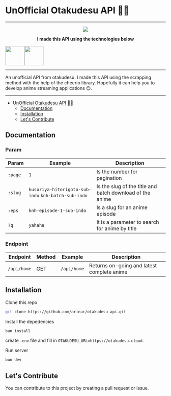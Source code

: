 # UnOfficial Otakudesu API 👀🔥
---
<p align="center">
<img src="https://otakudesu.cloud/wp-content/uploads/2019/08/otakudesu.png" align="center" />
</p>
<p align="center">
 <b>I made this API using the technologies below</b>
</p>
<p align="center">
<div style="display: flex;" align="center">
<a href="https://hono.dev/?kawaii=true"><img src="https://hono.dev/images/logo-small.png" width="60px" /></a>
<a href="https://cheerio.js.org/"><img src="https://cheerio.js.org/img/orange-c.svg" width="60px" /></a>
</div>
</p>

---

An unofficial API from otakudesu. I made this API using the scrapping method with the help of the cheerio library. Hopefully it can help you to develop anime streaming applications 😉.

---

- [UnOfficial Otakudesu API 👀🔥](#unffficial-otakudesu-api-)
  - [Documentation](#documentation)
  - [Installation](#installation)
  - [Let's Contribute](#lets-contribute)


## Documentation

### Param
| Param | Example | Description |
|-------|-------|-------|
| `:page` | `1` | Is the number for pagination |
| `:slug` | `kusuriya-hitorigoto-sub-indo` `knh-batch-sub-indo` | Is the slug of the title and batch download of the anime |
| `:eps` | `knh-episode-1-sub-indo` | Is a slug for an anime episode |
| `?q` | `yahaha` | It is a parameter to search for anime by title |

### Endpoint
| Endpoint | Method | Example | Description |
|----------|-------|-------|-------|
| `/api/home` | GET | `/api/home` | Returns on-going and latest complete anime |

## Installation

Clone this repo

```sh
git clone https://github.com/ariear/otakudesu-api.git
```

Install the depedencies

```sh
bun install
```

create `.env` file and fill in `OTAKUDESU_URL=https://otakudesu.cloud`.

Run server

```sh
bun dev
```

## Let's Contribute
You can contribute to this project by creating a pull request or issue.
